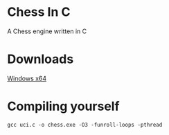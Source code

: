 # Chess In C
A Chess engine written in C

# Downloads
[Windows x64](https://github.com/Mushroomcraft1/ChessInC/raw/main/bin/WindowsX64.exe)

# Compiling yourself
```
gcc uci.c -o chess.exe -O3 -funroll-loops -pthread
```
